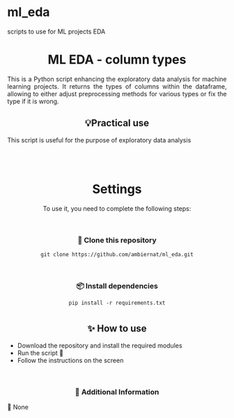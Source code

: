 # ml_eda
scripts to use for ML projects EDA


<div align="center">
  <h1>ML EDA - column types</h1>
</div>

<div align="justify">
  This is a Python script enhancing the exploratory data analysis for machine learning projects. It returns the types of columns within the dataframe, allowing to either adjust preprocessing methods for various types or fix the type if it is wrong.

</div>

<div align="center">

   ## 💡Practical use

</div>

<div align="justify">
  
 This script is useful for the purpose of exploratory data analysis

</div>

<br><br>

<div align="center">

# Settings
To use it, you need to complete the following steps:

<br>

### 📁 Clone this repository

   ```
   git clone https://github.com/ambiernat/ml_eda.git
   ```

<br>

### 📦 Install dependencies
   
   ```
   pip install -r requirements.txt
   ```


# 

## ✨ How to use

<div align="justify">
  
- Download the repository and install the required modules
- Run the script 🚀
- Follow the instructions on the screen

</div>

<br>

### 🔧 Additional Information
<div align="justify">

🔴 None

</div>
